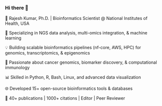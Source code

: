 ### Hi there 👋

🚀 Rajesh Kumar, Ph.D. | Bioinformatics Scientist @ National Institutes of Health, USA

🔬 Specializing in NGS data analysis, multi-omics integration, & machine learning

💡 Building scalable bioinformatics pipelines (nf-core, AWS, HPC) for genomics, transcriptomics, & epigenomics

🧬 Passionate about cancer genomics, biomarker discovery, & computational immunology

📊 Skilled in Python, R, Bash, Linux, and advanced data visualization

🌐 Developed 15+ open-source bioinformatics tools & databases

📄 40+ publications | 1000+ citations | Editor | Peer Reviewer
